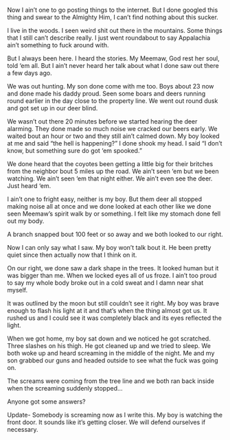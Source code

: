 Now I ain’t one to go posting things to the internet. But I done googled this thing and swear to the Almighty Him, I can’t find nothing about this sucker. 

I live in the woods. I seen weird shit out there in the mountains. Some things that I still can’t describe really. I just went roundabout to say Appalachia ain’t something to fuck around with. 

But I always been here. I heard the stories. My Meemaw, God rest her soul, told ‘em all. But I ain’t never heard her talk about what I done saw out there a few days ago. 

We was out hunting. My son done come with me too. Boys about 23 now and done made his daddy proud. Seen some boars and deers running round earlier in the day close to the property line. We went out round dusk and got set up in our deer blind. 

We wasn’t out there 20 minutes before we started hearing the deer alarming. They done made so much noise we cracked our beers early. We waited bout an hour or two and they still ain’t calmed down. My boy looked at me and said “the hell is happening?” I done shook my head. I said “I don’t know, but something sure do got ‘em spooked.” 

We done heard that the coyotes been getting a little big for their britches from the neighbor bout 5 miles up the road. We ain’t seen ‘em but we been watching. We ain’t seen ‘em that night either. We ain’t even see the deer. Just heard ‘em. 

I ain’t one to fright easy, neither is my boy. But them deer all stopped making noise all at once and we done looked at each other like we done seen Meemaw’s spirit walk by or something. I felt like my stomach done fell out my body. 

A branch snapped  bout 100 feet or so away and we both looked to our right. 

Now I can only say what I saw. My boy won’t talk bout it. He been pretty quiet since then actually now that I think on it.

On our right, we done saw a dark shape in the trees. It looked human but it was bigger than me. When we locked eyes all of us froze. I ain’t too proud to say my whole body broke out in a cold sweat and I damn near shat myself. 

It was outlined by the moon but still couldn’t see it right. My boy was brave enough to flash his light at it and that’s when the thing almost got us. It rushed us and I could see it was completely black and its eyes reflected the light. 

When we got home, my boy sat down and we noticed he got scratched. Three slashes on his thigh. He got cleaned up and we tried to sleep. We both woke up and heard screaming in the middle of the night. Me and my son grabbed our guns and headed outside to see what the fuck was going on. 

The screams were coming from the tree line and we both ran back inside when the screaming suddenly stopped…

Anyone got some answers?

Update-
Somebody is screaming now as I write this. My boy is watching the front door. It sounds like it’s getting closer. We will defend ourselves if necessary. 